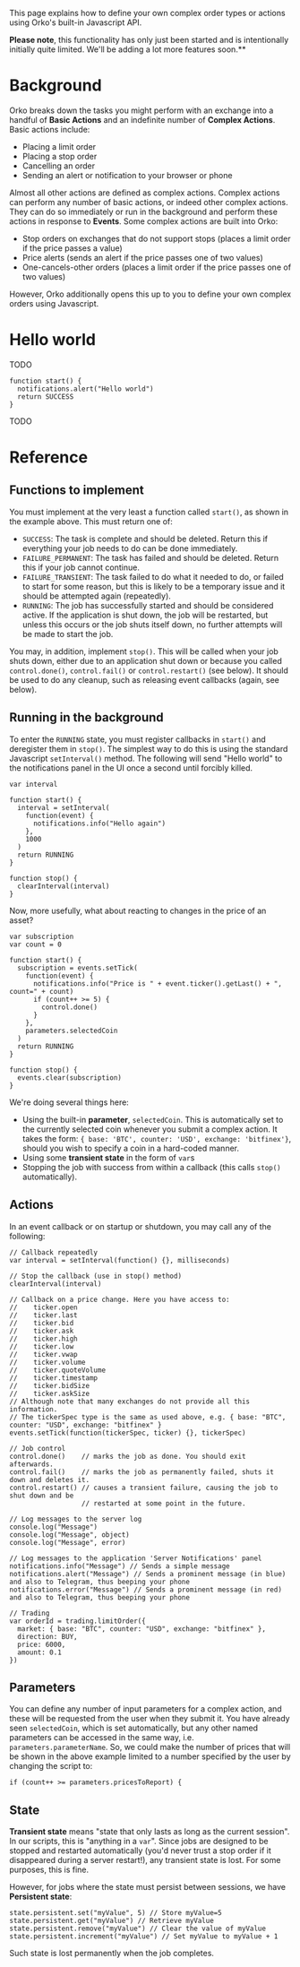 This page explains how to define your own complex order types or actions using Orko's built-in Javascript API.

**Please note**, this functionality has only just been started and is intentionally initially quite limited.  We'll be adding a lot more features soon.**

# Background

Orko breaks down the tasks you might perform with an exchange into a handful of **Basic Actions** and an indefinite number of **Complex Actions**.  Basic actions include:

- Placing a limit order
- Placing a stop order
- Cancelling an order
- Sending an alert or notification to your browser or phone

Almost all other actions are defined as complex actions. Complex actions can perform any number of basic actions, or indeed other complex actions.  They can do so immediately or run in the background and perform these actions in response to **Events**.  Some complex actions are built into Orko:

- Stop orders on exchanges that do not support stops (places a limit order if the price passes a value)
- Price alerts (sends an alert if the price passes one of two values)
- One-cancels-other orders (places a limit order if the price passes one of two values)

However, Orko additionally opens this up to you to define your own complex orders using Javascript.

# Hello world

TODO

```
function start() {
  notifications.alert("Hello world")
  return SUCCESS
}
```

TODO

# Reference

## Functions to implement

You must implement at the very least a function called `start()`, as shown in the example above.  This must return one of:

- `SUCCESS`: The task is complete and should be deleted. Return this if everything your job needs to do can be done immediately.
- `FAILURE_PERMANENT`: The task has failed and should be deleted. Return this if your job cannot continue.
- `FAILURE_TRANSIENT`: The task failed to do what it needed to do, or failed to start for some reason, but this is likely to be a temporary issue and it should be attempted again (repeatedly).
- `RUNNING`: The job has successfully started and should be considered active.  If the application is shut down, the job will be restarted, but unless this occurs or the job shuts itself down, no further attempts will be made to start the job.

You may, in addition, implement `stop()`.  This will be called when your job shuts down, either due to an application shut down or because you called `control.done()`, `control.fail()` or `control.restart()` (see below).  It should be used to do any cleanup, such as releasing event callbacks (again, see below).

## Running in the background

To enter the `RUNNING` state, you must register callbacks in `start()` and deregister them in `stop()`.  The simplest way to do this is using the standard Javascript `setInterval()` method.  The following will send "Hello world" to the notifications panel in the UI once a second until forcibly killed.

```
var interval

function start() {
  interval = setInterval(
    function(event) {
      notifications.info("Hello again")
    },
    1000
  )
  return RUNNING
}

function stop() {
  clearInterval(interval)
}
```

Now, more usefully, what about reacting to changes in the price of an asset?

```
var subscription
var count = 0

function start() {
  subscription = events.setTick(
    function(event) {
      notifications.info("Price is " + event.ticker().getLast() + ", count=" + count)
      if (count++ >= 5) {
        control.done()
      }
    },
    parameters.selectedCoin
  )
  return RUNNING
}

function stop() {
  events.clear(subscription)
}
```
We're doing several things here:

- Using the built-in **parameter**, `selectedCoin`. This is automatically set to the currently selected coin whenever you submit a complex action.  It takes the form: `{ base: 'BTC', counter: 'USD', exchange: 'bitfinex'}`, should you wish to specify a coin in a hard-coded manner.
- Using some **transient state** in the form of `var`s
- Stopping the job with success from within a callback (this calls `stop()` automatically).

## Actions

In an event callback or on startup or shutdown, you may call any of the following:

```
// Callback repeatedly
var interval = setInterval(function() {}, milliseconds)

// Stop the callback (use in stop() method)
clearInterval(interval)

// Callback on a price change. Here you have access to:
//    ticker.open
//    ticker.last
//    ticker.bid
//    ticker.ask
//    ticker.high
//    ticker.low
//    ticker.vwap
//    ticker.volume
//    ticker.quoteVolume
//    ticker.timestamp
//    ticker.bidSize
//    ticker.askSize
// Although note that many exchanges do not provide all this information.
// The tickerSpec type is the same as used above, e.g. { base: "BTC", counter: "USD", exchange: "bitfinex" }
events.setTick(function(tickerSpec, ticker) {}, tickerSpec)

// Job control
control.done()    // marks the job as done. You should exit afterwards.
control.fail()    // marks the job as permanently failed, shuts it down and deletes it.
control.restart() // causes a transient failure, causing the job to shut down and be
                  // restarted at some point in the future.

// Log messages to the server log
console.log("Message")
console.log("Message", object)
console.log("Message", error)

// Log messages to the application 'Server Notifications' panel
notifications.info("Message") // Sends a simple message
notifications.alert("Message") // Sends a prominent message (in blue) and also to Telegram, thus beeping your phone
notifications.error("Message") // Sends a prominent message (in red) and also to Telegram, thus beeping your phone

// Trading
var orderId = trading.limitOrder({
  market: { base: "BTC", counter: "USD", exchange: "bitfinex" },
  direction: BUY,
  price: 6000,
  amount: 0.1
})
```

## Parameters

You can define any number of input parameters for a complex action, and these will be requested from the user when they submit it. You have already seen `selectedCoin`, which is set automatically, but any other named parameters can be accessed in the same way, i.e. `parameters.parameterName`. So, we could make the number of prices that will be shown in the above example limited to a number specified by the user by changing the script to:

```
if (count++ >= parameters.pricesToReport) {
```

## State

**Transient state** means "state that only lasts as long as the current session".  In our scripts, this is "anything in a `var`".  Since jobs are designed to be stopped and restarted automatically (you'd never trust a stop order if it disappeared during a server restart!), any transient state is lost.  For some purposes, this is fine.

However, for jobs where the state must persist between sessions, we have **Persistent state**:

```
state.persistent.set("myValue", 5) // Store myValue=5
state.persistent.get("myValue") // Retrieve myValue
state.persistent.remove("myValue") // Clear the value of myValue
state.persistent.increment("myValue") // Set myValue to myValue + 1
```

Such state is lost permanently when the job completes.


